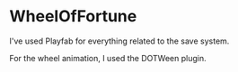# WheelOfFortune

I've used Playfab for everything related to the save system.

For the wheel animation, I used the DOTWeen plugin.
